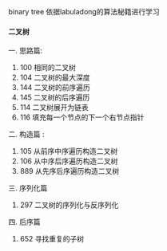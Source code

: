 binary tree 依据labuladong的算法秘籍进行学习

#### 二叉树
一. 思路篇:
1. 100 相同的二叉树
2. 104 二叉树的最大深度
3. 144 二叉树的前序遍历
4. 145 二叉树的后序遍历
5. 114 二叉树展开为链表
6. 116 填充每一个节点的下一个右节点指针

二. 构造篇 :
1. 105 从前序中序遍历构造二叉树
2. 106 从中序后序遍历构造二叉树
3. 889 从先序后序遍历构造二叉树

三. 序列化篇
1. 297 二叉树的序列化与反序列化 

四. 后序篇
1. 652 寻找重复的子树
